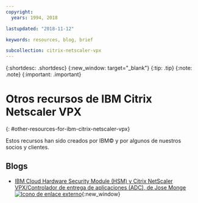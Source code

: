 ```yaml
---
copyright:
  years: 1994, 2018

lastupdated: "2018-11-12"

keywords: resources, blog, brief

subcollection: citrix-netscaler-vpx
---
```


{:shortdesc: .shortdesc}
{:new_window: target="_blank"}
{:tip: .tip}
{:note: .note}
{:important: .important}

# Otros recursos de IBM Citrix Netscaler VPX
{: #other-resources-for-ibm-citrix-netscaler-vpx}

Estos recursos han sido creados por IBM© y por algunos de nuestros socios y clientes.

## Blogs

 * [IBM Cloud Hardware Security Module (HSM) y Citrix NetScaler VPX/Controlador de entrega de aplicaciones (ADC), de Jose Monge ![Icono de enlace externo](../../icons/launch-glyph.svg "Icono de enlace externo")](https://www.ibm.com/blogs/bluemix/2018/11/deploy-ssl-offload-in-citrix-netscaler-vpx-adc-using-ibm-cloud-hsm/){:new_window}
